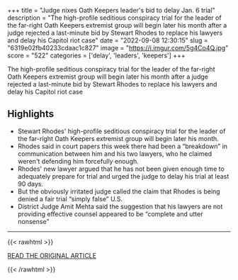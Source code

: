 +++
title = "Judge nixes Oath Keepers leader's bid to delay Jan. 6 trial"
description = "The high-profile seditious conspiracy trial for the leader of the far-right Oath Keepers extremist group will begin later his month after a judge rejected a last-minute bid by Stewart Rhodes to replace his lawyers and delay his Capitol riot case"
date = "2022-09-08 12:30:15"
slug = "6319e02fb40233cdaac1c827"
image = "https://i.imgur.com/5g4Co4Q.jpg"
score = "522"
categories = ['delay', 'leaders', 'keepers']
+++

The high-profile seditious conspiracy trial for the leader of the far-right Oath Keepers extremist group will begin later his month after a judge rejected a last-minute bid by Stewart Rhodes to replace his lawyers and delay his Capitol riot case

## Highlights

- Stewart Rhodes' high-profile seditious conspiracy trial for the leader of the far-right Oath Keepers extremist group will begin later his month.
- Rhodes said in court papers this week there had been a “breakdown” in communication between him and his two lawyers, who he claimed weren't defending him forcefully enough.
- Rhodes' new lawyer argued that he has not been given enough time to adequately prepare for trial and urged the judge to delay his trial at least 90 days.
- But the obviously irritated judge called the claim that Rhodes is being denied a fair trial “simply false” U.S.
- District Judge Amit Mehta said the suggestion that his lawyers are not providing effective counsel appeared to be “complete and utter nonsense”

---

{{< rawhtml >}}
  <p class="article-category">
    <a target="_blank" href="https://abcnews.go.com/Politics/wireStory/judge-nixes-oath-keepers-leaders-bid-delay-jan-89485508">READ THE ORIGINAL ARTICLE</a>
  </p>
{{< /rawhtml >}}
